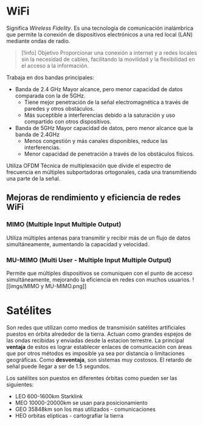 # WiFi
Significa *Wireless Fidelity*. Es una tecnología de comunicación inalámbrica que permite la conexión de dispositivos electrónicos a una red local (LAN) mediante ondas de radio.
> [!info] Objetivo
> Proporcionar una conexión a internet y a redes locales sin la necesidad de cables, facilitando la movilidad y la flexibilidad en el acceso a la información.

Trabaja en dos bandas principales:
- Banda de 2.4 GHz
	Mayor alcance, pero menor capacidad de datos comparada con la de 5GHz.
	- Tiene mejor penetración de la señal electromagnética a través de paredes y otros obstáculos.
	- Más suceptible a interferencias debido a la saturación y uso compartido con otros dispositivos.
- Banda de 5GHz
	Mayor capacidad de datos, pero menor alcance que la banda de 2.4GHz
	- Menos congestión y más canales disponibles, reduce las interferencias.
	- Menor capacidad de penetración a través de los obstáculos físicos.

Utiliza OFDM Técnica de multiplexación que divide el espectro de frecuencia en múltiples subportadoras ortogonales, cada una transmitiendo una parte de la señal.
## Mejoras de rendimiento y eficiencia de redes WiFi
### MIMO (Multiple Input Multiple Output)
Utiliza múltiples antenas para transmitir y recibir más de un flujo de datos simultáneamente, aumentando la capacidad y velocidad.
### MU-MIMO (Multi User - Multiple Input Multiple Output)
Permite que múltiples dispositivos se comuniquen con el punto de acceso simultáneamente, mejorando la eficiencia en redes con muchos usuarios.
![[imgs/MIMO y MU-MIMO.png]]
# Satélites
Son redes que utilizan como medios de transmisión satélites artificiales puestos en órbita alrededor de la tierra. Actuan como grandes espejos de las ondas recibidas y enviadas desde la estacion terrestre.
La principal **ventaja** de estos es lograr establecer enlaces de comunicación con áreas que por otros métodos es imposible ya sea por distancia o limitaciones geográficas.
Como **desventaja**, son sistemas muy costosos. El retardo de señal puede llegar a ser de 1.5 segundos.

Los satélites son puestos en diferentes órbitas como pueden ser las siguientes:
- LEO 600-1600km Starklink
- MEO 10000-20000km se usan para posicionamiento
- GEO 35848km son los mas utilizados - comunicaciones
- HEO orbitas elipticas - cartografiar la tierra
